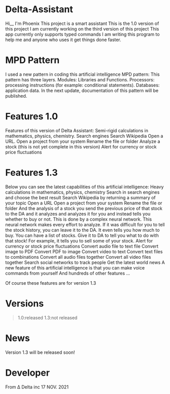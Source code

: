 # Delta-Assistant
Hi__
I'm Phoenix
This project is a smart assistant
This is the 1.0 version of this project
I am currently working on the third version of this project
This app currently only supports typed commands
I am writing this program to help me and anyone who uses it get things done faster.

# MPD Pattern
I used a new pattern in coding this artificial intelligence
MPD pattern:
This pattern has three layers.
Modules: Libraries and Functions.
Processors: processing instructions (for example: conditional statements).
Databases: application data.
In the next update, documentation of this pattern will be published.

# Features 1.0
Features of this version of Delta Assistant:
Semi-rigid calculations in mathematics, physics, chemistry.
Search engines
Search Wikipedia
Open a URL.
Open a project from your system
Rename the file or folder
Analyze a stock (this is not yet complete in this version)
Alert for currency or stock price fluctuations

# Features 1.3
Below you can see the latest capabilities of this artificial intelligence:
Heavy calculations in mathematics, physics, chemistry
Search in search engines and choose the best result
Search Wikipedia by returning a summary of your topic
Open a URL
Open a project from your system
Rename the file or folder
And the analysis of a stock you send the previous price of that stock to the DA and it analyzes and analyzes it for you and instead tells you whether to buy or not. This is done by a complex neural network. This neural network makes every effort to analyze. If it was difficult for you to tell the stock history, you can leave it to the DA. It even tells you how much to buy. You can have a list of stocks. Give it to DA to tell you what to do with that stock! For example, it tells you to sell some of your stock.
Alert for currency or stock price fluctuations
Convert audio file to text file
Convert image to PDF
Convert PDF to image
Convert video to text
Convert text files to combinations
Convert all audio files together
Convert all video files together
Search social networks to track people
Get the latest world news
A new feature of this artificial intelligence is that you can make voice commands from yourself
And hundreds of other features ...

Of course these features are for version 1.3
# Versions
>1.0:released
>1.3:not released

# News
Version 1.3 will be released soon!
# Developer
From Δ Delta inc 17 NOV. 2021
